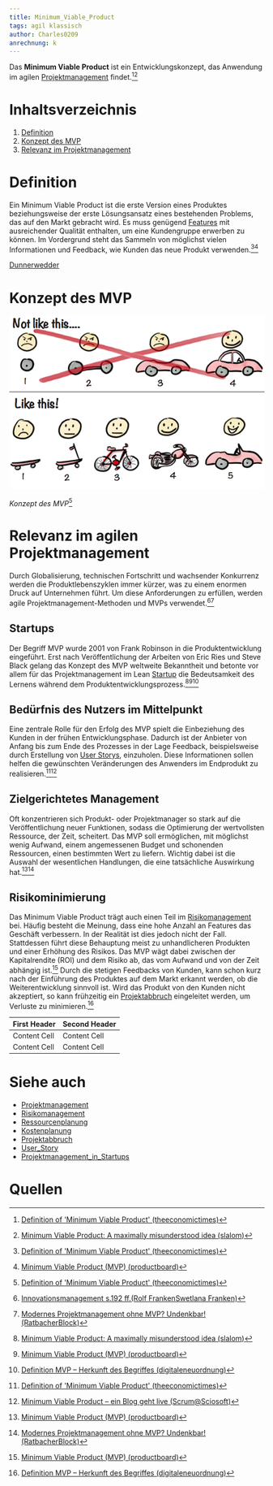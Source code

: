 ```yaml
---
title: Minimum_Viable_Product
tags: agil klassisch
author: Charles0209
anrechnung: k 
---
```


Das **Minimum Viable Product** ist ein Entwicklungskonzept, das Anwendung im agilen [Projektmanagement](Projektmanagement.md) findet.[^1][^2]

# Inhaltsverzeichnis
1. [Definition](#definition)
2. [Konzept des MVP](#konzept-des-mvp)
3. [Relevanz im Projektmanagement](#relevanz-im-agilen-projektmanagement)

# Definition
Ein Minimum Viable Product ist die erste Version eines Produktes beziehungsweise der erste Lösungsansatz eines bestehenden Problems, das auf den Markt gebracht wird. Es muss genügend [Features](https://www.caseking.de/glossar/f/feature) mit ausreichender Qualität enthalten, um eine Kundengruppe erwerben zu können. Im Vordergrund steht das Sammeln von möglichst vielen Informationen und Feedback, wie Kunden das neue Produkt verwenden.[^1][^3]

[Dunnerwedder](https://de.wiktionary.org/wiki/Donnerwetter) 

# Konzept des MVP

![Darstellung](Minimum_Viable_Product/MVP_Darstellung.png)

*Konzept des MVP*[^1]

# Relevanz im agilen Projektmanagement
Durch Globalisierung, technischen Fortschritt und wachsender Konkurrenz werden die Produktlebenszyklen immer kürzer, was zu einem enormen Druck auf Unternehmen führt. Um diese Anforderungen zu erfüllen, werden agile Projektmanagement-Methoden und MVPs verwendet.[^7][^6]

## Startups
Der Begriff MVP wurde 2001 von Frank Robinson in die Produktentwicklung eingeführt. Erst nach Veröffentlichung der Arbeiten von Eric Ries und Steve Black gelang das Konzept des MVP weltweite Bekanntheit und betonte vor allem für das Projektmanagement im Lean [Startup](Projektmanagement_in_Startups.md) die Bedeutsamkeit des Lernens während dem Produktentwicklungsprozess.[^2][^3][^4]

## Bedürfnis des Nutzers im Mittelpunkt
Eine zentrale Rolle für den Erfolg des MVP spielt die Einbeziehung des Kunden in der frühen Entwicklungsphase. Dadurch ist der Anbieter von Anfang bis zum Ende des Prozesses in der Lage Feedback, beispielsweise durch Erstellung von [User Storys](User_Story.md), einzuholen. Diese Informationen sollen helfen die gewünschten Veränderungen des Anwenders im Endprodukt zu realisieren.[^1][^5] 

## Zielgerichtetes Management
Oft konzentrieren sich Produkt- oder Projektmanager so stark auf die Veröffentlichung neuer Funktionen, sodass die Optimierung der wertvollsten Ressource, der Zeit, scheitert. Das MVP soll ermöglichen, mit möglichst wenig Aufwand, einem angemessenen Budget und schonenden Ressourcen, einen bestimmten Wert zu liefern. Wichtig dabei ist die Auswahl der wesentlichen Handlungen, die eine tatsächliche Auswirkung hat.[^3][^6]

## Risikominimierung
Das Minimum Viable Product trägt auch einen Teil im [Risikomanagement](Risikomanagement.md) bei. Häufig besteht die Meinung, dass eine hohe Anzahl an Features das Geschäft verbessern. In der Realität ist dies jedoch nicht der Fall. Stattdessen führt diese Behauptung meist zu unhandlicheren Produkten und einer Erhöhung des Risikos. Das MVP wägt dabei zwischen der Kapitalrendite (ROI) und dem Risiko ab, das vom Aufwand und von der Zeit abhängig ist.[^3] Durch die stetigen Feedbacks von Kunden, kann schon kurz nach der Einführung des Produktes auf dem Markt erkannt werden, ob die Weiterentwicklung sinnvoll ist. Wird das Produkt von den Kunden nicht akzeptiert, so kann frühzeitig ein [Projektabbruch](Projektabbruch.md) eingeleitet werden, um Verluste zu minimieren.[^4]



| First Header  | Second Header |
| ------------- | ------------- |
| Content Cell  | Content Cell  |
| Content Cell  | Content Cell  |


# Siehe auch

* [Projektmanagement](Projektmanagement.md)
* [Risikomanagement](Risikomanagement.md)
* [Ressourcenplanung](Ressourcenplanung.md)
* [Kostenplanung](Kostenplanung.md)
* [Projektabbruch](Projektabbruch.md)
* [User_Story](User_Story.md)
* [Projektmanagement_in_Startups](Projektmanagement_in_Startups.md)


# Quellen
[^1]: [Definition of 'Minimum Viable Product' (theeconomictimes)](https://economictimes.indiatimes.com/definition/minimum-viable-product)
[^2]: [Minimum Viable Product: A maximally misunderstood idea (slalom)](https://www.slalom.com/insights/mvp-maximally-misunderstood-term)
[^3]: [Minimum Viable Product (MVP) (productboard)](https://www.productboard.com/glossary/minimum-viable-product-mvp/)
[^4]: [Definition MVP – Herkunft des Begriffes (digitaleneuordnung)](https://digitaleneuordnung.de/blog/mvp-minimum-viable-product/)
[^5]: [Minimum Viable Product – ein Blog geht live (Scrum@Sciosoft)](https://scrumatsciosoft.de/minimum-viable-product/)
[^6]: [Modernes Projektmanagement ohne MVP? Undenkbar! (RatbacherBlock)](https://www.ratbacher.de/blog/modernes-projektmanagement-mvp/)
[^7]: [Innovationsmanagement s.192 ff.(Rolf FrankenSwetlana Franken)](https://link.springer.com/chapter/10.1007%2F978-3-8349-6724-4_4)

